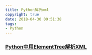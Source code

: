 ```yaml
---
title: Python解析xml
copyright: true
date: 2018-04-30 09:51:38
tags:
- Python
---
```


### [Python中用ElementTree解析XML](https://docs.python.org/2/library/xml.etree.elementtree.html)
<!--more-->
